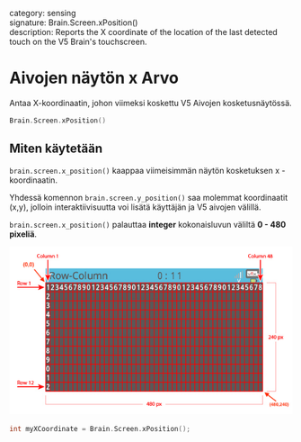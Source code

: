category: sensing  
signature: Brain.Screen.xPosition()  
description: Reports the X coordinate of the location of the last detected touch on the V5 Brain's touchscreen.

# Aivojen näytön x Arvo

Antaa X-koordinaatin, johon viimeksi koskettu V5 Aivojen kosketusnäytössä.

```cpp
Brain.Screen.xPosition()
```

## Miten käytetään

`brain.screen.x_position()` kaappaa viimeisimmän näytön kosketuksen x -koordinaatin. 

Yhdessä komennon  `brain.screen.y_position()` saa molemmat koordinaatit (x,y), jolloin interaktiivisuutta voi lisätä käyttäjän ja V5 aivojen välillä.

`brain.screen.x_position()` palauttaa **integer** kokonaisluvun väliltä **0 - 480 pixeliä**.


![v5_row_column_brain](v5_row_column_brain.jpg)

```cpp
int myXCoordinate = Brain.Screen.xPosition();
```


<advanced>
</advanced>
